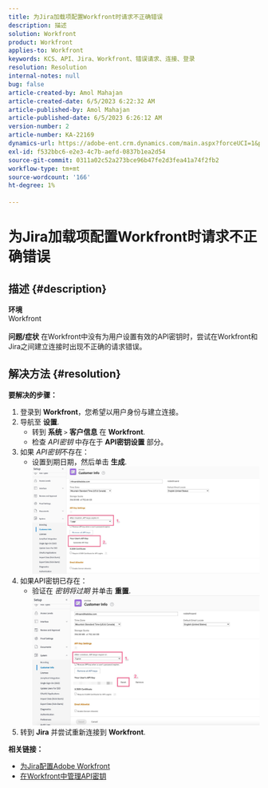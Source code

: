 ```yaml
---
title: 为Jira加载项配置Workfront时请求不正确错误
description: 描述
solution: Workfront
product: Workfront
applies-to: Workfront
keywords: KCS、API、Jira、Workfront、错误请求、连接、登录
resolution: Resolution
internal-notes: null
bug: false
article-created-by: Amol Mahajan
article-created-date: 6/5/2023 6:22:32 AM
article-published-by: Amol Mahajan
article-published-date: 6/5/2023 6:26:12 AM
version-number: 2
article-number: KA-22169
dynamics-url: https://adobe-ent.crm.dynamics.com/main.aspx?forceUCI=1&pagetype=entityrecord&etn=knowledgearticle&id=00e55e59-6903-ee11-8f6e-6045bd006c82
exl-id: f532bbc6-e2e3-4c7b-aefd-0837b1ea2d54
source-git-commit: 0311a02c52a273bce96b47fe2d3fea41a74f2fb2
workflow-type: tm+mt
source-wordcount: '166'
ht-degree: 1%

---
```


# 为Jira加载项配置Workfront时请求不正确错误

## 描述 {#description}

<b>环境</b><br>Workfront<br> <br><b>问题/症状</b>
在Workfront中没有为用户设置有效的API密钥时，尝试在Workfront和Jira之间建立连接时出现不正确的请求错误。


## 解决方法 {#resolution}

<b>要解决的步骤：</b>
1. 登录到 <b>Workfront</b>，您希望以用户身份与建立连接。
2. 导航至 <b>设置</b>.
   - 转到 <b>系统</b> `>`  <b>客户信息</b> 在 <b>Workfront</b>.
   - 检查 *API密钥* 中存在于 <b>API密钥设置</b> 部分。
3. 如果 *API密钥*&#x200B;不存在：
   - 设置到期日期，然后单击 <b>生成</b>.![](assets/8674b399-6903-ee11-8f6e-6045bd006c82.png)
4. 如果API密钥已存在：
   - 验证在 *密钥将过期* 并单击 <b>重置</b>.![](assets/85b20db8-6903-ee11-8f6e-6045bd006c82.png)
5. 转到 <b>Jira</b> 并尝试重新连接到 <b>Workfront</b>.



<b>相关链接：</b>
- [为Jira配置Adobe Workfront](https://experienceleague.adobe.com/docs/workfront/using/adobe-workfront-integrations/workfront-for-jira/configure-workfront-for-jira.html?lang=en)
- [在Workfront中管理API密钥](https://experienceleague.adobe.com/docs/workfront/using/administration-and-setup/manage-wf/security/manage-api-keys.html?lang=en)
